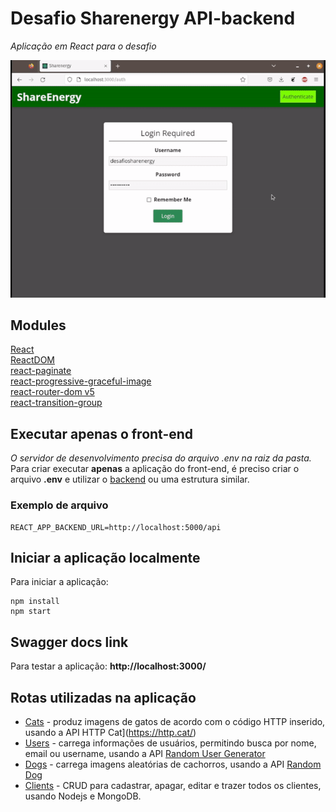 # Desafio Sharenergy API-backend
*Aplicação em React para o desafio*


![](front-end-react.gif)

## Modules
[React](https://pt-br.reactjs.org/) <br>
[ReactDOM](https://pt-br.reactjs.org/docs/react-dom.html)<br>
[react-paginate](https://www.npmjs.com/package/react-paginate) <br>
[react-progressive-graceful-image](https://www.npmjs.com/package/react-progressive-graceful-image) <br>
[react-router-dom v5](https://reactrouter.com/en/main) <br>
[react-transition-group](https://reactcommunity.org/react-transition-group/)<br>


## Executar apenas o front-end
*O servidor de desenvolvimento precisa do arquivo .env na raiz da pasta.*<br>
Para criar executar <b>apenas</b> a aplicação do front-end, é preciso criar o arquivo <b>.env</b> e utilizar o [backend](https://github.com/eversonm/desafio-sharenergy-2023-01/tree/everson-magalhaes-cavalcante/back-end) ou uma estrutura similar.

### Exemplo de arquivo
<pre><code>REACT_APP_BACKEND_URL=http://localhost:5000/api
</code></pre>

## Iniciar a aplicação localmente
Para iniciar a aplicação:
<pre><code>npm install
npm start</code></pre>

## Swagger docs link
Para testar a aplicação: 
<b>http://localhost:3000/</b> 
<br>

## Rotas utilizadas na aplicação
+ [Cats](http://localhost:5000/cats) - produz imagens de gatos de acordo com o código HTTP inserido, usando a API HTTP Cat](https://http.cat/)
+ [Users](http://localhost:5000/users) - carrega informações de usuários, permitindo busca por nome, email ou username, usando a API [Random User Generator](https://randomuser.me/)
+ [Dogs](http://localhost:5000/dogs) - carrega imagens aleatórias de cachorros, usando a API [Random Dog](https://random.dog/)
+ [Clients](http://localhost:5000/clients) - CRUD para cadastrar, apagar, editar e trazer todos os clientes, usando Nodejs e MongoDB.